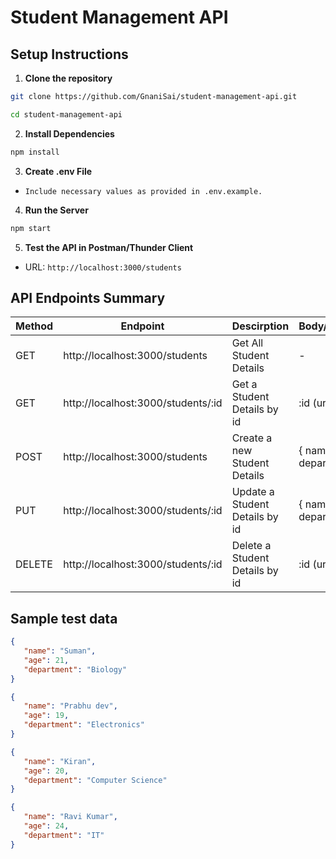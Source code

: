 # Student Management API

## Setup Instructions

1. **Clone the repository**

```bash
git clone https://github.com/GnaniSai/student-management-api.git

cd student-management-api
```

2. **Install Dependencies**

```bash
npm install
```
3. **Create .env File**

* `Include necessary values as provided in .env.example.`

4. **Run the Server**

```bash
npm start
```

5. **Test the API in Postman/Thunder Client**

* URL: `http://localhost:3000/students`

## API Endpoints Summary
| Method  | Endpoint                           | Descirption                   | Body/Params               |
|---------|------------------------------------|-------------------------------|---------------------------|
| GET     | http://localhost:3000/students     | Get All Student Details       | -                         |
| GET     | http://localhost:3000/students/:id | Get a Student Details by id   | :id (url path)            |
| POST    | http://localhost:3000/students     | Create a new Student Details  | { name, age, department } |
| PUT     | http://localhost:3000/students/:id | Update a Student Details by id| { name, age, department } |
| DELETE  | http://localhost:3000/students/:id | Delete a Student Details by id| :id (url path)            |

## Sample test data

```json
{
   "name": "Suman",
   "age": 21,
   "department": "Biology"
}

{
   "name": "Prabhu dev",
   "age": 19,
   "department": "Electronics"
}

{
   "name": "Kiran",
   "age": 20,
   "department": "Computer Science"
}

{
   "name": "Ravi Kumar",
   "age": 24,
   "department": "IT"
}
```


